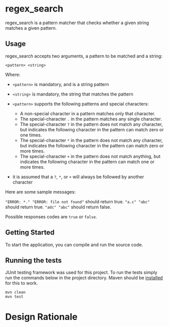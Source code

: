 # regex_search

regex_search is a pattern matcher that checks whether a given string matches a given pattern.

## Usage

regex_search accepts two arguments, a pattern to be matched and a string:

```
<pattern> <string>
```

Where:
* `<pattern>` is mandatory, and is a string pattern
* `<string>` is mandatory, the string that matches the pattern
* `<pattern>` supports the following patterns and special characters: 

    * A non-special character in a pattern matches only that character.
    * The special-character `.` in the pattern matches any single character.
    * The special-character `?` in the pattern does not match any character, but
  indicates the following character in the pattern can match zero or one times.
    * The special-character `*` in the pattern does not match any character, but
  indicates the following character in the pattern can match zero or more times.
    * The special-character `+` in the pattern does not match anything, but
  indicates the following character in the pattern can match one or more times.

* it is assumed that a `?`, `*`, or `+` will always be followed by another character

Here are some sample messages:

`"ERROR: *." "ERROR: file not found"` should return true.
`"a.c" "abc"` should return true.
`"adc" "abc"` should return false.

Possible responses codes are `true` or `false`.

## Getting Started

To start the application, you can compile and run the source code.


## Running the tests

JUnit testing framework was used for this project. To run the tests simply run the commands below in the project directory.
Maven should be [installed](https://maven.apache.org/download.cgi) for this to work. 

````
mvn clean
mvn test
````

# Design Rationale